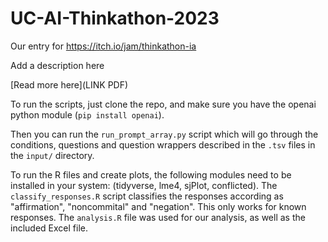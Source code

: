 # UC-AI-Thinkathon-2023

Our entry for https://itch.io/jam/thinkathon-ia

Add a description here

[Read more here](LINK PDF)

To run the scripts, just clone the repo, and make sure you have the openai python module (`pip install openai`).

Then you can run the `run_prompt_array.py` script which will go through the conditions, questions and question wrappers described in the `.tsv` files in the `input/` directory.


To run the R files and create plots, the following modules need to be installed in your system: (tidyverse, lme4, sjPlot, conflicted).
The `classify_responses.R` script classifies the responses according as "affirmation", "noncommital" and "negation". This only works for known responses.
The `analysis.R` file was used for our analysis, as well as the included Excel file.
